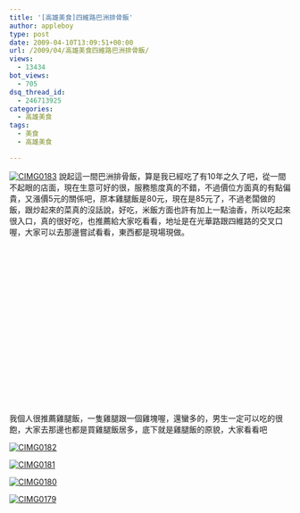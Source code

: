 ```yaml
---
title: '[高雄美食]四維路巴洲排骨飯'
author: appleboy
type: post
date: 2009-04-10T13:09:51+00:00
url: /2009/04/高雄美食四維路巴洲排骨飯/
views:
  - 13434
bot_views:
  - 705
dsq_thread_id:
  - 246713925
categories:
  - 高雄美食
tags:
  - 美食
  - 高雄美食

---
```

[<img src='https://i2.wp.com/farm4.static.flickr.com/3540/3403403936_d5262117e0.jpg?w=840&#038;ssl=1'   hspace='0' vspace='0' border='0' alt='CIMG0183'  data-recalc-dims="1" />][1] 說起這一間巴洲排骨飯，算是我已經吃了有10年之久了吧，從一間不起眼的店面，現在生意可好的很，服務態度真的不錯，不過價位方面真的有點偏貴，又漲價5元的關係吧，原本雞腿飯是80元，現在是85元了，不過老闆做的飯，跟炒起來的菜真的沒話說，好吃，米飯方面也許有加上一點油香，所以吃起來很入口，真的很好吃，也推薦給大家吃看看，地址是在光華路跟四維路的交叉口喔，大家可以去那邊嘗試看看，東西都是現場現做。 

<!--more-->

<div id="map_address_20090410" style="width: 500px; height: 300px">
</div> 我個人很推薦雞腿飯，一隻雞腿跟一個雞塊喔，還蠻多的，男生一定可以吃的很飽，大家去那邊也都是買雞腿飯居多，底下就是雞腿飯的原貌，大家看看吧 

[<img src='https://i1.wp.com/farm4.static.flickr.com/3664/3402594027_71f051f441.jpg?w=840&#038;ssl=1'   hspace='0' vspace='0' border='0' alt='CIMG0182'  data-recalc-dims="1" />][2]

[<img src='https://i2.wp.com/farm4.static.flickr.com/3447/3403402874_d0c0dbe972.jpg?w=840&#038;ssl=1'   hspace='0' vspace='0' border='0' alt='CIMG0181'  data-recalc-dims="1" />][3]

[<img src='https://i1.wp.com/farm4.static.flickr.com/3430/3402593041_1daa8cc07d.jpg?w=840&#038;ssl=1'   hspace='0' vspace='0' border='0' alt='CIMG0180'  data-recalc-dims="1" />][4]

[<img src='https://i0.wp.com/farm4.static.flickr.com/3628/3403401802_ced159a322.jpg?w=840&#038;ssl=1'   hspace='0' vspace='0' border='0' alt='CIMG0179'  data-recalc-dims="1" />][5]

 [1]: https://www.flickr.com/photos/10526457@N00/3403403936/ "CIMG0183"
 [2]: https://www.flickr.com/photos/10526457@N00/3402594027/ "CIMG0182"
 [3]: https://www.flickr.com/photos/10526457@N00/3403402874/ "CIMG0181"
 [4]: https://www.flickr.com/photos/10526457@N00/3402593041/ "CIMG0180"
 [5]: https://www.flickr.com/photos/10526457@N00/3403401802/ "CIMG0179"